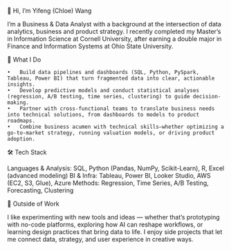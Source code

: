 👋 Hi, I’m Yifeng (Chloe) Wang

I’m a Business & Data Analyst with a background at the intersection of data analytics, business and product strategy. I recently completed my Master’s in Information Science at Cornell University, after earning a double major in Finance and Information Systems at Ohio State University.

🔎 What I Do

	•	Build data pipelines and dashboards (SQL, Python, PySpark, Tableau, Power BI) that turn fragmented data into clear, actionable insights.
	•	Develop predictive models and conduct statistical analyses (regression, A/B testing, time series, clustering) to guide decision-making.
	•	Partner with cross-functional teams to translate business needs into technical solutions, from dashboards to models to product roadmaps.
	•	Combine business acumen with technical skills—whether optimizing a go-to-market strategy, running valuation models, or driving product adoption.

🛠️ Tech Stack

Languages & Analysis: SQL, Python (Pandas, NumPy, Scikit-Learn), R, Excel (advanced modeling)
BI & Infra: Tableau, Power BI, Looker Studio, AWS (EC2, S3, Glue), Azure
Methods: Regression, Time Series, A/B Testing, Forecasting, Clustering

🌱 Outside of Work

I like experimenting with new tools and ideas — whether that’s prototyping with no-code platforms, exploring how AI can reshape workflows, or learning design practices that bring data to life. I enjoy side projects that let me connect data, strategy, and user experience in creative ways.

